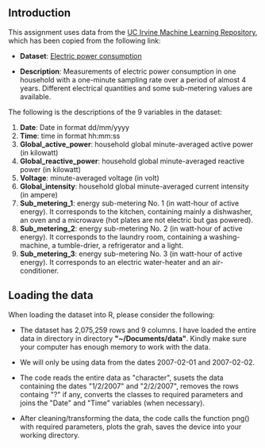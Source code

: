 ## Introduction

This assignment uses data from
the <a href="http://archive.ics.uci.edu/ml/">UC Irvine Machine
Learning Repository</a>, which has been copied from the following link:

* <b>Dataset</b>: <a href="https://d396qusza40orc.cloudfront.net/exdata%2Fdata%2Fhousehold_power_consumption.zip">Electric power consumption</a>

* <b>Description</b>: Measurements of electric power consumption in
one household with a one-minute sampling rate over a period of almost
4 years. Different electrical quantities and some sub-metering values
are available.


The following is the descriptions of the 9 variables in the dataset:

<ol>
<li><b>Date</b>: Date in format dd/mm/yyyy </li>
<li><b>Time</b>: time in format hh:mm:ss </li>
<li><b>Global_active_power</b>: household global minute-averaged active power (in kilowatt) </li>
<li><b>Global_reactive_power</b>: household global minute-averaged reactive power (in kilowatt) </li>
<li><b>Voltage</b>: minute-averaged voltage (in volt) </li>
<li><b>Global_intensity</b>: household global minute-averaged current intensity (in ampere) </li>
<li><b>Sub_metering_1</b>: energy sub-metering No. 1 (in watt-hour of active energy). It corresponds to the kitchen, containing mainly a dishwasher, an oven and a microwave (hot plates are not electric but gas powered). </li>
<li><b>Sub_metering_2</b>: energy sub-metering No. 2 (in watt-hour of active energy). It corresponds to the laundry room, containing a washing-machine, a tumble-drier, a refrigerator and a light. </li>
<li><b>Sub_metering_3</b>: energy sub-metering No. 3 (in watt-hour of active energy). It corresponds to an electric water-heater and an air-conditioner.</li>
</ol>

## Loading the data





When loading the dataset into R, please consider the following:

* The dataset has 2,075,259 rows and 9 columns. I have loaded the entire
data in directory in directory <b>"~/Documents/data"</b>.
Kindly make sure your computer has enough memory to work with the data.

* We will only be using data from the dates 2007-02-01 and
2007-02-02.

* The code reads the entire data as "character", susets the data containing the dates
"1/2/2007" and "2/2/2007", removes the rows containg "?" if any, converts the classes
to required parameters and joins the "Date" and "Time" variables (when necessary).

* After cleaning/transforming the data, the code calls the function png() with
required parameters, plots the grah, saves the device into your working directory.
